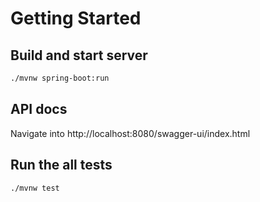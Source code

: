 # Getting Started

## Build and start server
````bash
./mvnw spring-boot:run
````
## API docs
Navigate into http://localhost:8080/swagger-ui/index.html

## Run the all tests
````bash
./mvnw test
````
